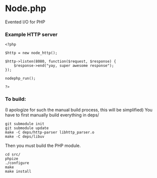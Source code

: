 Node.php
========
Evented I/O for PHP

### Example HTTP server
    <?php
    
    $http = new node_http();
    
    $http->listen(8080, function($request, $response) {
        $response->end("yay, super awesome response");
    });
    
    nodephp_run();
    
    ?>

### To build:
(I apologize for such the manual build process, this will be simplified)
You have to first manually build everything in deps/

    git submodule init
    git submodule update
    make -C deps/http-parser libhttp_parser.o
    make -C deps/libuv
    
Then you must build the PHP module.

    cd src/
    phpize
    ./configure
    make
    make install